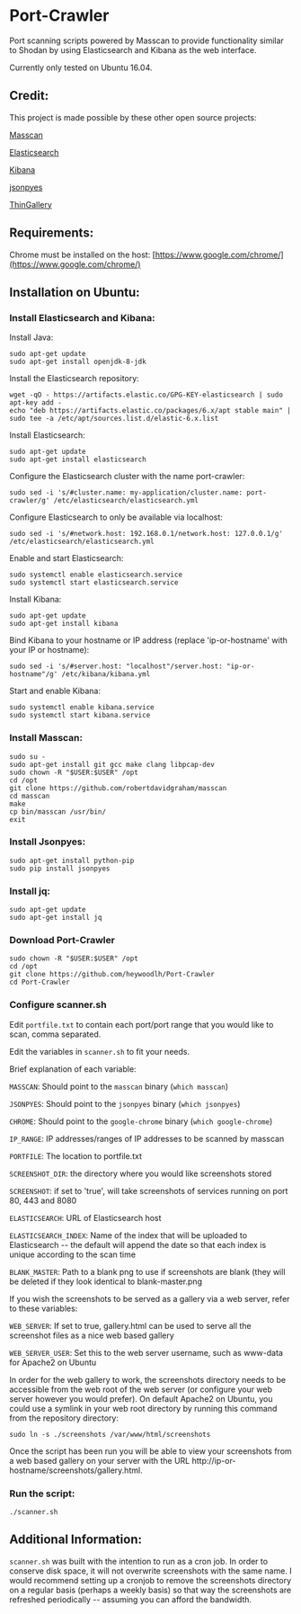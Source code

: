 # Port-Crawler
Port scanning scripts powered by Masscan to provide functionality similar to Shodan by using Elasticsearch and Kibana as the web interface.

Currently only tested on Ubuntu 16.04.

## Credit:

This project is made possible by these other open source projects:

[Masscan](https://github.com/robertdavidgraham/masscan)

[Elasticsearch](https://github.com/elastic/elasticsearch)

[Kibana](https://github.com/elastic/kibana)

[jsonpyes](https://github.com/xros/jsonpyes)

[ThinGallery](https://github.com/gfwilliams/ThinGallery)



## Requirements:
Chrome must be installed on the host: [https://www.google.com/chrome/](https://www.google.com/chrome/)




## Installation on Ubuntu:

### Install Elasticsearch and Kibana:

Install Java:

```
sudo apt-get update
sudo apt-get install openjdk-8-jdk
```


Install the Elasticsearch repository:

```
wget -qO - https://artifacts.elastic.co/GPG-KEY-elasticsearch | sudo apt-key add -
echo "deb https://artifacts.elastic.co/packages/6.x/apt stable main" | sudo tee -a /etc/apt/sources.list.d/elastic-6.x.list
```


Install Elasticsearch:

```
sudo apt-get update
sudo apt-get install elasticsearch
```


Configure the Elasticsearch cluster with the name port-crawler:

```
sudo sed -i 's/#cluster.name: my-application/cluster.name: port-crawler/g' /etc/elasticsearch/elasticsearch.yml
```


Configure Elasticsearch to only be available via localhost:

```
sudo sed -i 's/#network.host: 192.168.0.1/network.host: 127.0.0.1/g' /etc/elasticsearch/elasticsearch.yml
```


Enable and start Elasticsearch:

```
sudo systemctl enable elasticsearch.service
sudo systemctl start elasticsearch.service
```


Install Kibana:

```
sudo apt-get update
sudo apt-get install kibana
```


Bind Kibana to your hostname or IP address (replace 'ip-or-hostname' with your IP or hostname):

```
sudo sed -i 's/#server.host: "localhost"/server.host: "ip-or-hostname"/g' /etc/kibana/kibana.yml
```



Start and enable Kibana:

```
sudo systemctl enable kibana.service
sudo systemctl start kibana.service
```



### Install Masscan:

```
sudo su -
sudo apt-get install git gcc make clang libpcap-dev
sudo chown -R "$USER:$USER" /opt
cd /opt
git clone https://github.com/robertdavidgraham/masscan
cd masscan
make
cp bin/masscan /usr/bin/
exit
```




### Install Jsonpyes:

```
sudo apt-get install python-pip
sudo pip install jsonpyes
```


### Install jq:

```
sudo apt-get update
sudo apt-get install jq
```


### Download Port-Crawler

```
sudo chown -R "$USER:$USER" /opt
cd /opt
git clone https://github.com/heywoodlh/Port-Crawler
cd Port-Crawler
```



### Configure scanner.sh

Edit `portfile.txt` to contain each port/port range that you would like to scan, comma separated.

Edit the variables in `scanner.sh` to fit your needs. 

Brief explanation of each variable:

`MASSCAN`: Should point to the `masscan` binary (`which masscan`)

`JSONPYES`: Should point to the `jsonpyes` binary (`which jsonpyes`)

`CHROME`: Should point to the `google-chrome` binary (`which google-chrome`)

`IP_RANGE`: IP addresses/ranges of IP addresses to be scanned by masscan 

`PORTFILE`: The location to portfile.txt

`SCREENSHOT_DIR`: the directory where you would like screenshots stored

`SCREENSHOT`: if set to 'true', will take screenshots of services running on port 80, 443 and 8080

`ELASTICSEARCH`: URL of Elasticsearch host

`ELASTICSEARCH_INDEX`: Name of the index that will be uploaded to Elasticsearch -- the default will append the date so that each index is unique according to the scan time

`BLANK_MASTER`: Path to a blank png to use if screenshots are blank (they will be deleted if they look identical to blank-master.png


If you wish the screenshots to be served as a gallery via a web server, refer to these variables:

`WEB_SERVER`: If set to true, gallery.html can be used to serve all the screenshot files as a nice web based gallery

`WEB_SERVER_USER`: Set this to the web server username, such as www-data for Apache2 on Ubuntu 


In order for the web gallery to work, the screenshots directory needs to be accessible from the web root of the web server (or configure your web server however you would prefer). On default Apache2 on Ubuntu, you could use a symlink in your web root directory by running this command from the repository directory:


`sudo ln -s ./screenshots /var/www/html/screenshots`


Once the script has been run you will be able to view your screenshots from a web based gallery on your server with the URL http://ip-or-hostname/screenshots/gallery.html.


### Run the script:

`./scanner.sh`



## Additional Information:

`scanner.sh` was built with the intention to run as a cron job. In order to conserve disk space, it will not overwrite screenshots with the same name. I would recommend setting up a cronjob to remove the screenshots directory on a regular basis (perhaps a weekly basis) so that way the screenshots are refreshed periodically -- assuming you can afford the bandwidth.

